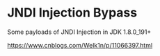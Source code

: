 # JNDI Injection Bypass
 Some payloads of JNDI Injection in JDK 1.8.0_191+
 
 https://www.cnblogs.com/Welk1n/p/11066397.html
